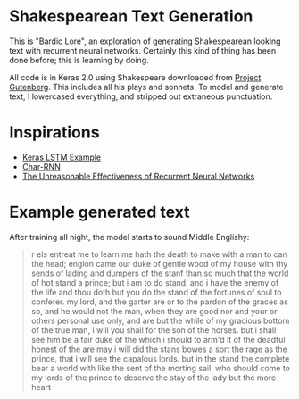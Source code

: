 # Shakespearean Text Generation

This is "Bardic Lore", an exploration of generating Shakespearean looking text with recurrent neural networks.  Certainly this kind of thing has been done before; this is learning by doing.

All code is in Keras 2.0 using Shakespeare downloaded from [Project Gutenberg](http://www.gutenberg.org/ebooks/100.txt.utf-8).  This includes all his plays and sonnets.  To model and generate text, I lowercased everything, and stripped out extraneous punctuation.

# Inspirations

* [Keras LSTM Example](https://github.com/fchollet/keras/blob/master/examples/lstm_text_generation.py)
* [Char-RNN](https://github.com/karpathy/char-rnn)
* [The Unreasonable Effectiveness of Recurrent Neural Networks](http://karpathy.github.io/2015/05/21/rnn-effectiveness/)

# Example generated text

After training all night, the model starts to sound Middle Englishy:

> r els entreat me to learn me hath the death to make with a man to can the head;
>  englon came our duke of gentle wood of my house with thy sends of lading and dumpers of the stanf
>  than so much that the world of hot stand a prince;
>  but i am to do stand, and i have the enemy of the life and thou doth but you do the stand of the fortunes of soul to conferer.
>  my lord, and the garter are or to the pardon of the graces as so, and he would not the man, when they are good nor and your or others
> personal use only, and are but the while of my gracious bottom of the true man,
>  i will you shall for the son of the horses.
>  but i shall see him be a fair duke of the which i should to arm'd it of the deadful honest of the are 
>  may i will did the stans bowes a sort 
>  the rage as the prince, that i will see the capalous lords.
>  but in the stand the complete bear a world with like the sent of the morting sail. 
>  who should come to my lords of the prince to deserve the stay of the lady 
>  but the more heart


